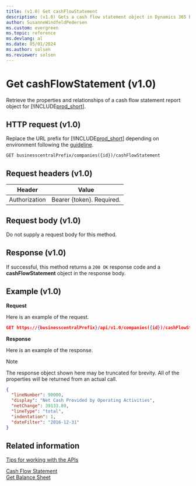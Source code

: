 ```yaml
---
title: (v1.0) Get cashFlowStatement
description: (v1.0) Gets a cash flow statement object in Dynamics 365 Business Central.
author: SusanneWindfeldPedersen
ms.custom: evergreen
ms.topic: reference
ms.devlang: al
ms.date: 05/01/2024
ms.author: solsen
ms.reviewer: solsen
---
```


# Get cashFlowStatement (v1.0)
Retrieve the properties and relationships of a cash flow statement report object for [!INCLUDE[prod_short](../../../includes/prod_short.md)].

## HTTP request (v1.0)
Replace the URL prefix for [!INCLUDE[prod_short](../../../includes/prod_short.md)] depending on environment following the [guideline](../../v1.0/endpoints-apis-for-dynamics.md).
```
GET businesscentralPrefix/companies({id})/cashFlowStatement
```

## Request headers (v1.0)

|Header|Value|
|------|-----|
|Authorization  |Bearer {token}. Required. |

## Request body (v1.0)
Do not supply a request body for this method.
## Response (v1.0)
If successful, this method returns a ```200 OK``` response code and a **cashFlowStatement** object in the response body.

## Example (v1.0)

**Request**

Here is an example of the request.
```json
GET https://{businesscentralPrefix}/api/v1.0/companies({id})/cashFlowStatement?$orderby=lineNumber&$filter=dateFilter ge 2019-01-01 and dateFilter le 2020-12-31
```

**Response**

Here is an example of the response. 

> [!NOTE]  
>   The response object shown here may be truncated for brevity. All of the properties will be returned from an actual call.

```json
{
  "lineNumber": 90000,
  "display": "Net Cash Provided by Operating Activities",
  "netChange": 39133.89,
  "lineType": "total",
  "indentation": 1,
  "dateFilter": "2016-12-31"   
}
```


## Related information
[Tips for working with the APIs](../../../developer/devenv-connect-apps-tips.md)  
   
[Cash Flow Statement](../resources/dynamics_cashflowstatement.md)  
[Get Balance Sheet](dynamics_balancesheet_get.md)  